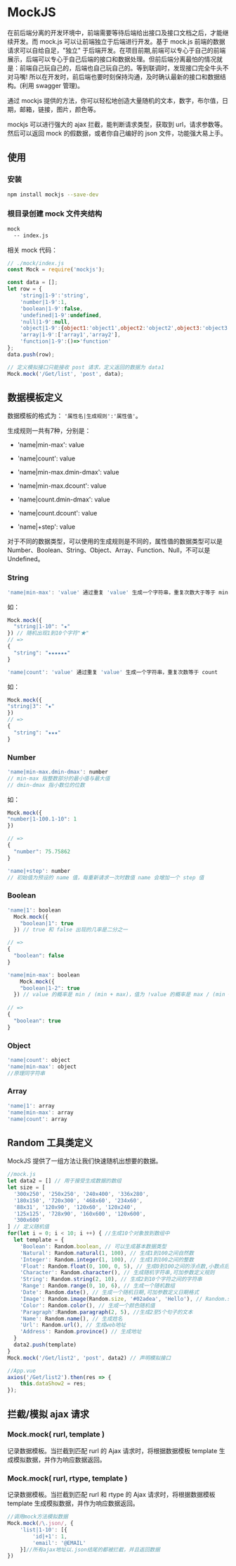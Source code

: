 # MockJS
在前后端分离的开发环境中，前端需要等待后端给出接口及接口文档之后，才能继续开发。而 mock.js 可以让前端独立于后端进行开发。基于 mock.js 前端的数据请求可以自给自足，"独立" 于后端开发。在项目前期,前端可以专心于自己的前端展示，后端可以专心于自己后端的接口和数据处理。但前后端分离最怕的情况就是：前端自己玩自己的，后端也自己玩自己的。等到联调时，发现接口完全牛头不对马嘴! 所以在开发时，前后端也要时刻保持沟通，及时确认最新的接口和数据结构。(利用 swagger 管理)。

通过 mockjs 提供的方法，你可以轻松地创造大量随机的文本，数字，布尔值，日期，邮箱，链接，图片，颜色等。

mockjs 可以进行强大的 ajax 拦截，能判断请求类型，获取到 url，请求参数等。然后可以返回 mock 的假数据，或者你自己编好的 json 文件，功能强大易上手。

## 使用
### 安装
``` bash
npm install mockjs --save-dev
```

### 根目录创建 mock 文件夹结构
``` bash
mock
  -- index.js
```

相关 mock 代码：

``` js
// ./mock/index.js
const Mock = require('mockjs');

const data = [];
let row = {
	'string|1-9':'string',
	'number|1-9':1,
	'boolean|1-9':false,
	'undefined|1-9':undefined,
	'null|1-9':null,
	'object|1-9':{object1:'object1',object2:'object2',object3:'object3'},
	'array|1-9':['array1','array2'],
	'function|1-9':()=>'function'
};
data.push(row);

// 定义模拟接口只能接收 post 请求，定义返回的数据为 data1
Mock.mock('/Get/list', 'post', data);
```

## 数据模板定义
数据模板的格式为： `'属性名|生成规则':'属性值'`。

生成规则一共有7种，分别是：

* 'name|min-max': value

* 'name|count': value

* 'name|min-max.dmin-dmax': value

* 'name|min-max.dcount': value

* 'name|count.dmin-dmax': value

* 'name|count.dcount': value

* 'name|+step': value

对于不同的数据类型，可以使用的生成规则是不同的，属性值的数据类型可以是 Number、Boolean、String、Object、Array、Function、Null，不可以是 Undefined。

### String
``` js
'name|min-max': 'value' 通过重复 'value' 生成一个字符串，重复次数大于等于 min，小于等于 max。
```

如：

``` js
Mock.mock({
  "string|1-10": "★"   
}) // 随机出现1到10个字符"★" 
// => 
{ 
  "string": "★★★★★★"
}
```

``` js
'name|count': 'value' 通过重复 'value' 生成一个字符串，重复次数等于 count
```

如：
 
``` js
Mock.mock({                   
"string|3": "★"              
})            
// =>
{
  "string": "★★★"
}
```

### Number
``` js
'name|min-max.dmin-dmax': number
// min-max 指整数部分的最小值与最大值
// dmin-dmax 指小数位的位数
```

如：

``` js
Mock.mock({                      
"number|1-100.1-10": 1              
})                                     

// =>
{
  "number": 75.75862
} 
```

``` js
'name|+step': number
// 初始值为预设的 name 值，每重新请求一次时数值 name 会增加一个 step 值
```

### Boolean
``` js
'name|1': boolean                        
  Mock.mock({                         
    "boolean|1": true                        
  }) // true 和 false 出现的几率是二分之一 

// =>
{
  "boolean": false
}

'name|min-max': boolean                 
    Mock.mock({                          
    "boolean|1-2": true                 
  }) // value 的概率是 min / (min + max)，值为 !value 的概率是 max / (min + max)
  
// =>
{
  "boolean": true
}
```

### Object
``` js
'name|count': object
'name|min-max': object
//原理同字符串
```

### Array
``` js
'name|1': array
'name|min-max': array
'name|count': array
```

## Random 工具类定义
MockJS 提供了一组方法让我们快速随机出想要的数据。

``` js
//mock.js
let data2 = [] // 用于接受生成数据的数组
let size = [
  '300x250', '250x250', '240x400', '336x280', 
  '180x150', '720x300', '468x60', '234x60', 
  '88x31', '120x90', '120x60', '120x240', 
  '125x125', '728x90', '160x600', '120x600', 
  '300x600'
] // 定义随机值
for(let i = 0; i < 10; i ++) { //生成10个对象放到数组中
  let template = {
    'Boolean': Random.boolean, // 可以生成基本数据类型
    'Natural': Random.natural(1, 100), // 生成1到100之间自然数
    'Integer': Random.integer(1, 100), // 生成1到100之间的整数
    'Float': Random.float(0, 100, 0, 5), // 生成0到100之间的浮点数,小数点后尾数为0到5位
    'Character': Random.character(), // 生成随机字符串,可加参数定义规则
    'String': Random.string(2, 10), // 生成2到10个字符之间的字符串
    'Range': Random.range(0, 10, 6), // 生成一个随机数组
    'Date': Random.date(), // 生成一个随机日期,可加参数定义日期格式
    'Image': Random.image(Random.size, '#02adea', 'Hello'), // Random.size表示将从size数据中任选一个数据
    'Color': Random.color(), // 生成一个颜色随机值
    'Paragraph':Random.paragraph(2, 5), //生成2至5个句子的文本
    'Name': Random.name(), // 生成姓名
    'Url': Random.url(), // 生成web地址
    'Address': Random.province() // 生成地址
  }
  data2.push(template)
}
Mock.mock('/Get/list2', 'post', data2) // 声明模拟接口

//App.vue
axios('/Get/list2').then(res => {
	this.dataShow2 = res;
});
```

## 拦截/模拟 ajax 请求
### Mock.mock( rurl, template )
记录数据模板。当拦截到匹配 rurl 的 Ajax 请求时，将根据数据模板 template 生成模拟数据，并作为响应数据返回。

### Mock.mock( rurl, rtype, template )
记录数据模板。当拦截到匹配 rurl 和 rtype 的 Ajax 请求时，将根据数据模板 template 生成模拟数据，并作为响应数据返回。

``` js
//调用mock方法模拟数据
Mock.mock(/\.json/, {
    'list|1-10': [{
        'id|+1': 1,
        'email': '@EMAIL'
    }]//所有ajax地址以.json结尾的都被拦截，并且返回数据
})
```

